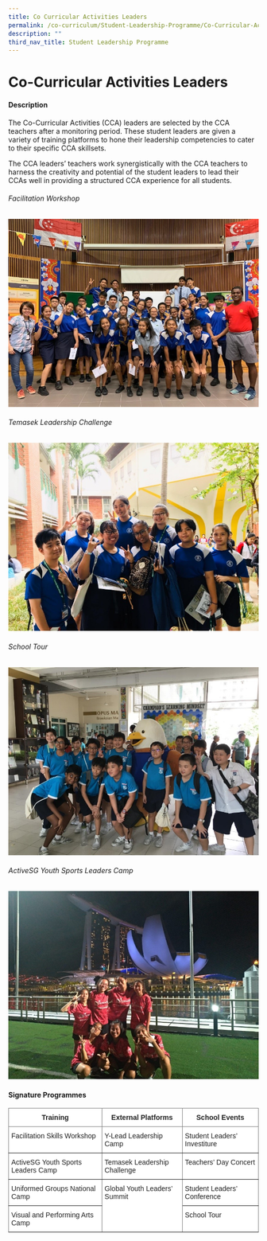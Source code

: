 ```yaml
---
title: Co Curricular Activities Leaders
permalink: /co-curriculum/Student-Leadership-Programme/Co-Curricular-Activities-Leaders/
description: ""
third_nav_title: Student Leadership Programme
---
```


Co-Curricular Activities Leaders
================================

#### Description

The Co-Curricular Activities (CCA) leaders are selected by the CCA teachers after a monitoring period. These student leaders are given a variety of training platforms to hone their leadership competencies to cater to their specific CCA skillsets.

  

The CCA leaders’ teachers work synergistically with the CCA teachers to harness the creativity and potential of the student leaders to lead their CCAs well in providing a structured CCA experience for all students.



######  Facilitation Workshop
![](/images/CCA1.jpeg)


###### Temasek Leadership Challenge
![](/images/CCA2.jpeg)



###### School Tour
![](/images/CCA3.jpeg)
 
###### ActiveSG Youth Sports Leaders Camp
![](/images/CCA4.jpeg)


#### Signature Programmes

<style type="text/css">
.tg  {border-collapse:collapse;border-spacing:0;}
.tg td{border-color:black;border-style:solid;border-width:1px;font-family:Arial, sans-serif;font-size:14px;
  overflow:hidden;padding:10px 5px;word-break:normal;}
.tg th{border-color:black;border-style:solid;border-width:1px;font-family:Arial, sans-serif;font-size:14px;
  font-weight:normal;overflow:hidden;padding:10px 5px;word-break:normal;}
.tg .tg-8d3w{background-color:#FFF;border-color:inherit;color:#222;font-weight:bold;text-align:center;vertical-align:top}
.tg .tg-ats7{background-color:#FFF;border-color:inherit;color:#222;text-align:left;vertical-align:top}
</style>
<table class="tg">
<thead>
  <tr>
    <th class="tg-8d3w">Training</th>
    <th class="tg-8d3w">External Platforms</th>
    <th class="tg-8d3w">School Events</th>
  </tr>
</thead>
<tbody>
  <tr>
    <td class="tg-ats7">Facilitation Skills Workshop</td>
    <td class="tg-ats7">Y-Lead Leadership Camp</td>
    <td class="tg-ats7">Student Leaders’ Investiture</td>
  </tr>
  <tr>
    <td class="tg-ats7">ActiveSG Youth Sports Leaders Camp</td>
    <td class="tg-ats7">Temasek Leadership Challenge</td>
    <td class="tg-ats7">Teachers’ Day Concert<span style="background-color:transparent"> </span></td>
  </tr>
  <tr>
    <td class="tg-ats7">Uniformed Groups National Camp</td>
    <td class="tg-ats7" rowspan="2">Global Youth Leaders’ Summit</td>
    <td class="tg-ats7">Student Leaders’ Conference</td>
  </tr>
  <tr>
    <td class="tg-ats7">Visual and Performing Arts Camp</td>
    <td class="tg-ats7">School Tour</td>
  </tr>
</tbody>
</table>